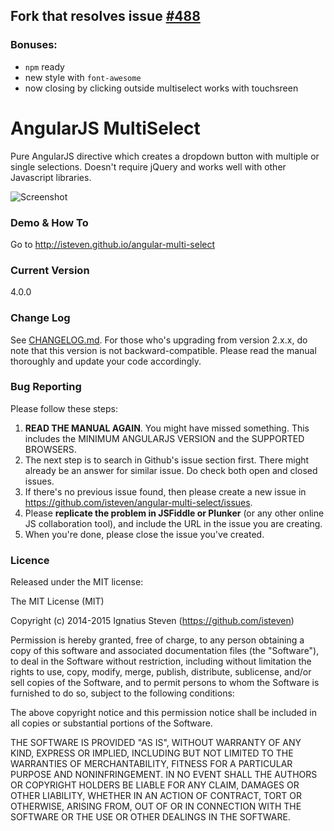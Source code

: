## Fork that resolves issue [#488](https://github.com/isteven/angular-multi-select/issues/488)
### Bonuses:
* ``` npm ``` ready
* new style with ``` font-awesome ```
* now closing by clicking outside multiselect works with touchsreen

# AngularJS MultiSelect
Pure AngularJS directive which creates a dropdown button with multiple or single selections.
Doesn't require jQuery and works well with other Javascript libraries.

![Screenshot](https://raw.githubusercontent.com/isteven/angular-multi-select/master/screenshot.png)

### Demo & How To
Go to http://isteven.github.io/angular-multi-select

### Current Version
4.0.0

### Change Log
See <a href="https://github.com/isteven/angular-multi-select/blob/master/CHANGELOG.md">CHANGELOG.md</a>.
For those who's upgrading from version 2.x.x, do note that this version is not backward-compatible. Please read the manual
thoroughly and update your code accordingly.

### Bug Reporting
Please follow these steps:

1. **READ THE MANUAL AGAIN**. You might have missed something. This includes the MINIMUM ANGULARJS VERSION and the SUPPORTED BROWSERS.
2. The next step is to search in Github's issue section first. There might already be an answer for similar issue. Do check both open and closed issues.
3. If there's no previous issue found, then please create a new issue in https://github.com/isteven/angular-multi-select/issues.
4. Please **replicate the problem in JSFiddle or Plunker** (or any other online JS collaboration tool), and include the URL in the issue you are creating.
5. When you're done, please close the issue you've created.

### Licence
Released under the MIT license:

The MIT License (MIT)

Copyright (c) 2014-2015 Ignatius Steven (https://github.com/isteven)

Permission is hereby granted, free of charge, to any person obtaining a copy
of this software and associated documentation files (the "Software"), to deal
in the Software without restriction, including without limitation the rights
to use, copy, modify, merge, publish, distribute, sublicense, and/or sell
copies of the Software, and to permit persons to whom the Software is
furnished to do so, subject to the following conditions:

The above copyright notice and this permission notice shall be included in all
copies or substantial portions of the Software.

THE SOFTWARE IS PROVIDED "AS IS", WITHOUT WARRANTY OF ANY KIND, EXPRESS OR
IMPLIED, INCLUDING BUT NOT LIMITED TO THE WARRANTIES OF MERCHANTABILITY,
FITNESS FOR A PARTICULAR PURPOSE AND NONINFRINGEMENT. IN NO EVENT SHALL THE
AUTHORS OR COPYRIGHT HOLDERS BE LIABLE FOR ANY CLAIM, DAMAGES OR OTHER
LIABILITY, WHETHER IN AN ACTION OF CONTRACT, TORT OR OTHERWISE, ARISING FROM,
OUT OF OR IN CONNECTION WITH THE SOFTWARE OR THE USE OR OTHER DEALINGS IN THE
SOFTWARE.
